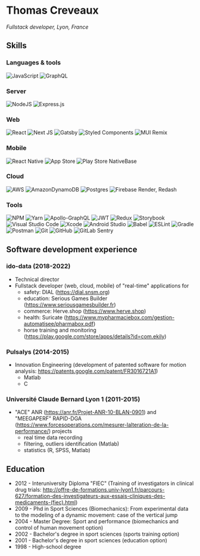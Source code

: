 # Thomas Creveaux
_Fullstack developer, Lyon, France_
## Skills
### Languages & tools
![JavaScript](https://img.shields.io/badge/javascript-%23323330.svg?style=for-the-badge&logo=javascript&logoColor=%23F7DF1E) ![GraphQL](https://img.shields.io/badge/-GraphQL-E10098?style=for-the-badge&logo=graphql&logoColor=white) 
### Server
![NodeJS](https://img.shields.io/badge/node.js-6DA55F?style=for-the-badge&logo=node.js&logoColor=white) ![Express.js](https://img.shields.io/badge/express.js-%23404d59.svg?style=for-the-badge&logo=express&logoColor=%2361DAFB)
### Web
![React](https://img.shields.io/badge/react-%2320232a.svg?style=for-the-badge&logo=react&logoColor=%2361DAFB) ![Next JS](https://img.shields.io/badge/Next-black?style=for-the-badge&logo=next.js&logoColor=white) ![Gatsby](https://img.shields.io/badge/Gatsby-%23663399.svg?style=for-the-badge&logo=gatsby&logoColor=white) ![Styled Components](https://img.shields.io/badge/styled--components-DB7093?style=for-the-badge&logo=styled-components&logoColor=white) ![MUI](https://img.shields.io/badge/MUI-%230081CB.svg?style=for-the-badge&logo=mui&logoColor=white)
Remix
### Mobile
![React Native](https://img.shields.io/badge/react_native-%2320232a.svg?style=for-the-badge&logo=react&logoColor=%2361DAFB) ![App Store](https://img.shields.io/badge/App_Store-0D96F6?style=for-the-badge&logo=app-store&logoColor=white) ![Play Store](https://img.shields.io/badge/Google_Play-414141?style=for-the-badge&logo=google-play&logoColor=white)
NativeBase
### Cloud
![AWS](https://img.shields.io/badge/AWS-%23FF9900.svg?style=for-the-badge&logo=amazon-aws&logoColor=white) ![AmazonDynamoDB](https://img.shields.io/badge/Amazon%20DynamoDB-4053D6?style=for-the-badge&logo=Amazon%20DynamoDB&logoColor=white) ![Postgres](https://img.shields.io/badge/postgres-%23316192.svg?style=for-the-badge&logo=postgresql&logoColor=white) ![Firebase](https://img.shields.io/badge/firebase-%23039BE5.svg?style=for-the-badge&logo=firebase)
Render, Redash
### Tools
![NPM](https://img.shields.io/badge/NPM-%23000000.svg?style=for-the-badge&logo=npm&logoColor=white) ![Yarn](https://img.shields.io/badge/yarn-%232C8EBB.svg?style=for-the-badge&logo=yarn&logoColor=white) ![Apollo-GraphQL](https://img.shields.io/badge/-ApolloGraphQL-311C87?style=for-the-badge&logo=apollo-graphql) ![JWT](https://img.shields.io/badge/JWT-black?style=for-the-badge&logo=JSON%20web%20tokens) ![Redux](https://img.shields.io/badge/redux-%23593d88.svg?style=for-the-badge&logo=redux&logoColor=white) ![Storybook](https://img.shields.io/badge/-Storybook-FF4785?style=for-the-badge&logo=storybook&logoColor=white) ![Visual Studio Code](https://img.shields.io/badge/Visual%20Studio%20Code-0078d7.svg?style=for-the-badge&logo=visual-studio-code&logoColor=white) ![Xcode](https://img.shields.io/badge/Xcode-007ACC?style=for-the-badge&logo=Xcode&logoColor=white) ![Android Studio](https://img.shields.io/badge/Android%20Studio-3DDC84.svg?style=for-the-badge&logo=android-studio&logoColor=white) ![Babel](https://img.shields.io/badge/Babel-F9DC3e?style=for-the-badge&logo=babel&logoColor=black) ![ESLint](https://img.shields.io/badge/ESLint-4B3263?style=for-the-badge&logo=eslint&logoColor=white) ![Gradle](https://img.shields.io/badge/Gradle-02303A.svg?style=for-the-badge&logo=Gradle&logoColor=white) ![Postman](https://img.shields.io/badge/Postman-FF6C37?style=for-the-badge&logo=postman&logoColor=white) ![Git](https://img.shields.io/badge/git-%23F05033.svg?style=for-the-badge&logo=git&logoColor=white) ![GitHub](https://img.shields.io/badge/github-%23121011.svg?style=for-the-badge&logo=github&logoColor=white) ![GitLab](https://img.shields.io/badge/gitlab-%23181717.svg?style=for-the-badge&logo=gitlab&logoColor=white)
Sentry
## Software development experience
### ido-data (2018-2022)
- Technical director
- Fullstack developer (web, cloud, mobile) of "real-time" applications for
  - safety: DIAL (https://dial.snsm.org)
  - education: Serious Games Builder (https://www.seriousgamesbuilder.fr)
  - commerce: Herve.shop (https://www.herve.shop)
  - health: Suricate (https://www.mypharmaciebox.com/gestion-automatisee/pharmabox.pdf)
  - horse training and monitoring (https://play.google.com/store/apps/details?id=com.ekily)

### Pulsalys (2014-2015)
- Innovation Engineering (development of patented software for motion analysis: https://patents.google.com/patent/FR3016721A1)
  - Matlab
  - C

### Université Claude Bernard Lyon 1 (2011-2015)
- "ACE" ANR (https://anr.fr/Projet-ANR-10-BLAN-0901) and "MEEGAPERF" RAPID-DGA  (https://www.forcesoperations.com/mesurer-lalteration-de-la-performance/) projects
  - real time data recording
  - filtering, outliers identification (Matlab)
  -  statistics (R, SPSS, Matlab)

## Education
- 2012 - Interuniversity Diploma "FIEC" (Training of investigators in clinical drug trials: http://offre-de-formations.univ-lyon1.fr/parcours-627/formation-des-investigateurs-aux-essais-cliniques-des-medicaments-(fiec).html)
- 2009 - Phd in Sport Sciences (Biomechanics): From experimental data to the modeling of a dynamic movement: case of the vertical jump
- 2004 - Master Degree: Sport and performance (biomechanics and control of human movement option)
- 2002 - Bachelor's degree in sport sciences (sports training option)
- 2001 - Bachelor's degree in sport sciences (education option)
- 1998 - High-school degree
